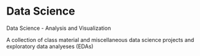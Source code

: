 # Data Science
Data Science - Analysis and Visualization

A collection of class material and miscellaneous data science projects and exploratory data analyeses (EDAs)
